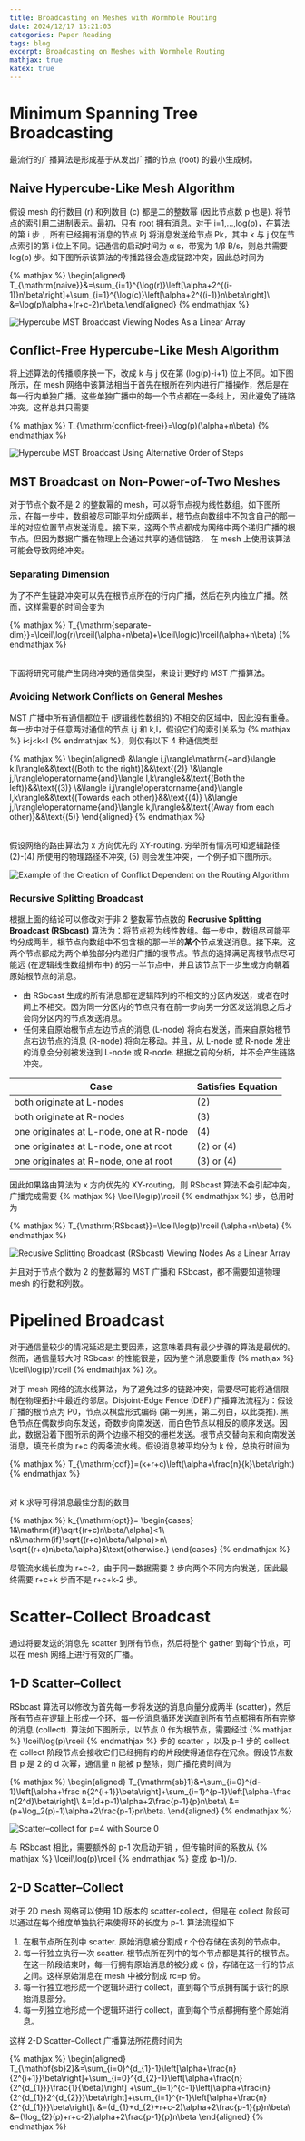 ```yaml
---
title: Broadcasting on Meshes with Wormhole Routing
date: 2024/12/17 13:21:03
categories: Paper Reading
tags: blog
excerpt: Broadcasting on Meshes with Wormhole Routing
mathjax: true
katex: true
---
```

# Minimum Spanning Tree Broadcasting

最流行的广播算法是形成基于从发出广播的节点 (root) 的最小生成树。

## Naive Hypercube-Like Mesh Algorithm

假设 mesh 的行数目 (r) 和列数目 (c) 都是二的整数幂 (因此节点数 p 也是). 将节点的索引用二进制表示。最初，只有 root 拥有消息。对于 i=1,...,log(p)，在算法的第 i 步 ，所有已经拥有消息的节点 Pj 将消息发送给节点 Pk，其中 k 与 j 仅在节点索引的第 i 位上不同。记通信的启动时间为 α s，带宽为 1/β B/s，则总共需要 log(p) 步。如下图所示该算法的传播路径会造成链路冲突，因此总时间为

{% mathjax %}
\begin{aligned}
T_{\mathrm{naive}}&=\sum_{i=1}^{\log(r)}\left[\alpha+2^{(i-1)}n\beta\right]+\sum_{i=1}^{\log(c)}\left[\alpha+2^{(i-1)}n\beta\right]\\
                  &=\log(p)\alpha+(r+c-2)n\beta.\end{aligned}
{% endmathjax %}

![Hypercube MST Broadcast Viewing Nodes As a Linear Array](https://note.youdao.com/yws/api/personal/file/WEB1de53731c8226999768d1230138b798c?method=download&shareKey=7266f4c11fe6c1edee9b4d7f837f8e2a "Hypercube MST Broadcast Viewing Nodes As a Linear Array")

## Conflict-Free Hypercube-Like Mesh Algorithm

将上述算法的传播顺序换一下，改成 k 与 j 仅在第 (log(p)-i+1) 位上不同。如下图所示，在 mesh 网络中该算法相当于首先在根所在列内进行广播操作，然后是在每一行内单独广播。这些单独广播中的每一个节点都在一条线上，因此避免了链路冲突。这样总共只需要

{% mathjax %}
T_{\mathrm{conflict-free}}=\log(p)(\alpha+n\beta)
{% endmathjax %}

![Hypercube MST Broadcast Using Alternative Order of Steps](https://note.youdao.com/yws/api/personal/file/WEB79ff03165e0980859cc7bb3dbf3edc98?method=download&shareKey=2b90410cbe1aa34d2f876df796cf3dc4 "Hypercube MST Broadcast Using Alternative Order of Steps")

## MST Broadcast on Non-Power-of-Two Meshes

对于节点个数不是 2 的整数幂的 mesh，可以将节点视为线性数组。如下图所示，在每一步中，数组被尽可能平均分成两半，根节点向数组中不包含自己的那一半的对应位置节点发送消息。接下来，这两个节点都成为网络中两个递归广播的根节点。但因为数据广播在物理上会通过共享的通信链路， 在 mesh 上使用该算法可能会导致网络冲突。

### Separating Dimension

为了不产生链路冲突可以先在根节点所在的行内广播，然后在列内独立广播。然而，这样需要的时间会变为

{% mathjax %}
T_{\mathrm{separate-dim}}=\lceil\log(r)\rceil(\alpha+n\beta)+\lceil\log(c)\rceil(\alpha+n\beta)
{% endmathjax %}

<br>下面将研究可能产生网络冲突的通信类型，来设计更好的 MST 广播算法。

### Avoiding Network Conflicts on General Meshes

MST 广播中所有通信都位于 (逻辑线性数组的) 不相交的区域中，因此没有重叠。每一步中对于任意两对通信的节点 i,j 和 k,l，假设它们的索引关系为 {% mathjax %} i<j<k<l {% endmathjax %}，则仅有以下 4 种通信类型

{% mathjax %}
\begin{aligned}
&\langle i,j\rangle\mathrm{~and}\langle k,l\rangle&&\text{(Both to the right)}&&\text{(2)}
\\&\langle j,i\rangle\operatorname{and}\langle l,k\rangle&&\text{(Both the left)}&&\text{(3)}
\\&\langle i,j\rangle\operatorname{and}\langle l,k\rangle&&\text{(Towards each other)}&&\text{(4)}
\\&\langle j,i\rangle\operatorname{and}\langle k,l\rangle&&\text{(Away from each other)}&&\text{(5)}
\end{aligned}
{% endmathjax %}

<br>假设网络的路由算法为 x 方向优先的 XY-routing. 穷举所有情况可知逻辑路径 (2)-(4) 所使用的物理路径不冲突, (5) 则会发生冲突，一个例子如下图所示。

![Example of the Creation of Conflict Dependent on the Routing Algorithm](https://note.youdao.com/yws/api/personal/file/WEBea1d041ab8fce680334d27d4a3c1c5de?method=download&shareKey=df753b610d859b95f6a4af141cfee612 "Example of the Creation of Conflict Dependent on the Routing Algorithm")

### Recursive Splitting Broadcast

根据上面的结论可以修改对于非 2 整数幂节点数的 **Recrusive Splitting Broadcast (RSbcast)** 算法为：将节点视为线性数组。每一步中，数组尽可能平均分成两半，根节点向数组中不包含根的那一半的**某个**节点发送消息。接下来，这两个节点都成为两个单独部分内递归广播的根节点。节点的选择满足离根节点尽可能远 (在逻辑线性数组排布中) 的另一半节点中，并且该节点下一步生成方向朝着原始根节点的消息。
- 由 RSbcast 生成的所有消息都在逻辑阵列的不相交的分区内发送，或者在时间上不相交。因为同一分区内的节点只有在前一步向另一分区发送消息之后才会向分区内的节点发送消息。
- 任何来自原始根节点左边节点的消息 (L-node) 将向右发送，而来自原始根节点右边节点的消息 (R-node) 将向左移动。并且，从 L-node 或 R-node 发出的消息会分别被发送到 L-node 或 R-node. 根据之前的分析，并不会产生链路冲突。

| Case                                           | Satisfies Equation |
|------------------------------------------------|--------------------|
| both originate at L-nodes                      | (2)                |
| both originate at R-nodes                      | (3)                |
| one originates at L-node, one at R-node        | (4)                |
| one originates at L-node, one at root          | (2) or (4)         |
| one originates at R-node, one at root          | (3) or (4)         |

因此如果路由算法为 x 方向优先的 XY-routing，则 RSbcast 算法不会引起冲突，广播完成需要 {% mathjax %} \lceil\log(p)\rceil {% endmathjax %} 步，总用时为

{% mathjax %}
T_{\mathrm{RSbcast}}=\lceil\log(p)\rceil (\alpha+n\beta)
{% endmathjax %}

![Recusive Splitting  Broadcast (RSbcast) Viewing Nodes As a Linear Array](https://note.youdao.com/yws/api/personal/file/WEB8ab2561e152d6e589369136d76a20628?method=download&shareKey=d5ff810941063539d46c7ada7fb808ce "Recusive Splitting  Broadcast (RSbcast) Viewing Nodes As a Linear Array")

并且对于节点个数为 2 的整数幂的 MST 广播和 RSbcast，都不需要知道物理 mesh 的行数和列数。

# Pipelined Broadcast

对于通信量较少的情况延迟是主要因素，这意味着具有最少步骤的算法是最优的。然而，通信量较大时 RSbcast 的性能很差，因为整个消息要重传 {% mathjax %} \lceil\log(p)\rceil {% endmathjax %} 次。

对于 mesh 网络的流水线算法，为了避免过多的链路冲突，需要尽可能将通信限制在物理拓扑中最近的邻居。Disjoint-Edge Fence (DEF) 广播算法流程为：假设广播的根节点为 P0，节点以棋盘形式编码 (第一列黑，第二列白，以此类推). 黑色节点在偶数步向东发送，奇数步向南发送，而白色节点以相反的顺序发送。因此，数据沿着下图所示的两个边缘不相交的栅栏发送。根节点交替向东和向南发送消息，填充长度为 r+c 的两条流水线。假设消息被平均分为 k 份，总执行时间为

{% mathjax %}
T_{\mathrm{cdf}}=(k+r+c)\left(\alpha+\frac{n}{k}\beta\right)
{% endmathjax %}

<br>对 k 求导可得消息最佳分割的数目

{% mathjax %}
k_{\mathrm{opt}}=
\begin{cases}
1&\mathrm{if}\sqrt{(r+c)n\beta/\alpha}<1\\
n&\mathrm{if}\sqrt{(r+c)n\beta/\alpha}>n\\
\sqrt{(r+c)n\beta/\alpha}&\text{otherwise.}
\end{cases}
{% endmathjax %}

尽管流水线长度为 r+c-2，由于同一数据需要 2 步向两个不同方向发送，因此最终需要 r+c+k 步而不是 r+c+k-2 步。

# Scatter-Collect Broadcast

通过将要发送的消息先 scatter 到所有节点，然后将整个 gather 到每个节点，可以在 mesh 网络上进行有效的广播。

## 1-D Scatter–Collect

RSbcast 算法可以修改为首先每一步将发送的消息向量分成两半 (scatter)，然后所有节点在逻辑上形成一个环，每一份消息循环发送直到所有节点都拥有所有完整的消息 (collect). 算法如下图所示，以节点 0 作为根节点，需要经过 {% mathjax %} \lceil\log(p)\rceil {% endmathjax %} 步的 scatter ，以及 p-1 步的 collect. 在 collect 阶段节点会接收它们已经拥有的的片段使得通信存在冗余。假设节点数目 p 是 2 的 d 次幂，通信量 n 能被 p 整除，则广播花费时间为

{% mathjax %}
\begin{aligned}
T_{\mathrm{sb}1}&=\sum_{i=0}^{d-1}\left[\alpha+\frac n{2^{i+1}}\beta\right]+\sum_{i=1}^{p-1}\left[\alpha+\frac n{2^d}\beta\right]\\
&=(d+p-1)\alpha+2\frac{p-1}{p}n\beta\\
&=(p+\log_2(p)-1)\alpha+2\frac{p-1}pn\beta.
\end{aligned}
{% endmathjax %}

![Scatter–collect for p=4 with Source 0](https://note.youdao.com/yws/api/personal/file/WEB67826645a725de15b8ec7d2957be0f24?method=download&shareKey=96adf23eceb0f07bc82ab9070fe3b28e "Scatter–collect for p=4 with Source 0")

与 RSbcast 相比，需要额外的 p-1 次启动开销 ，但传输时间的系数从 {% mathjax %} \lceil\log(p)\rceil {% endmathjax %} 变成 (p-1)/p.

## 2-D Scatter–Collect

对于 2D mesh 网络可以使用 1D 版本的 scatter-collect，但是在 collect 阶段可以通过在每个维度单独执行来使得环的长度为 p-1. 算法流程如下
1. 在根节点所在列中 scatter. 原始消息被分割成 r 个份存储在该列的节点中。
2. 每一行独立执行一次 scatter. 根节点所在列中的每个节点都是其行的根节点。在这一阶段结束时，每一行拥有原始消息的被分成 c 份，存储在这一行的节点之间。这样原始消息在 mesh 中被分割成 rc=p 份。
3. 每一行独立地形成一个逻辑环进行 collect，直到每个节点拥有属于该行的原始消息部分。
4. 每一列独立地形成一个逻辑环进行 collect，直到每个节点都拥有整个原始消息。

这样 2-D Scatter–Collect 广播算法所花费时间为 

{% mathjax %}
\begin{aligned}
T_{\mathbf{sb}2}&=\sum_{i=0}^{d_{1}-1}\left[\alpha+\frac{n}{2^{i+1}}\beta\right]+\sum_{i=0}^{d_{2}-1}\left[\alpha+\frac{n}{2^{d_{1}}}\frac{1}{\beta}\right]
+\sum_{i=1}^{c-1}\left[\alpha+\frac{n}{2^{d_{1}}2^{d_{2}}}\beta\right]+\sum_{i=1}^{r-1}\left[\alpha+\frac{n}{2^{d_{1}}}\beta\right]\\
&=(d_{1}+d_{2}+r+c-2)\alpha+2\frac{p-1}{p}n\beta\\
&=(\log_{2}(p)+r+c-2)\alpha+2\frac{p-1}{p}n\beta
\end{aligned}
{% endmathjax %}
